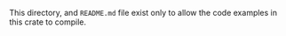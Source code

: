 This directory, and `README.md` file exist only to allow the code examples in this crate to compile.